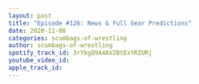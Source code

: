 ```yaml
---
layout: post
title: "Episode #126: News & Full Gear Predictions"
date: 2020-11-08
categories: scumbags-of-wrestling
author: scumbags-of-wrestling
spotify_track_id: 3rYkgQ9A4AV2BtExYRIURj
youtube_video_id: 
apple_track_id: 
---
```

